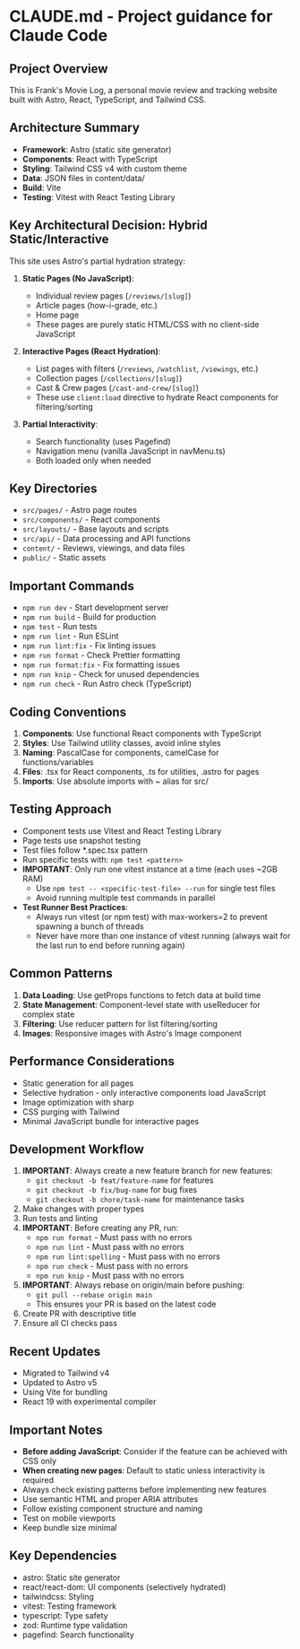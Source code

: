 # CLAUDE.md - Project guidance for Claude Code

## Project Overview

This is Frank's Movie Log, a personal movie review and tracking website built with Astro, React, TypeScript, and Tailwind CSS.

## Architecture Summary

- **Framework**: Astro (static site generator)
- **Components**: React with TypeScript
- **Styling**: Tailwind CSS v4 with custom theme
- **Data**: JSON files in content/data/
- **Build**: Vite
- **Testing**: Vitest with React Testing Library

## Key Architectural Decision: Hybrid Static/Interactive

This site uses Astro's partial hydration strategy:

1. **Static Pages (No JavaScript)**:
   - Individual review pages (`/reviews/[slug]`)
   - Article pages (how-i-grade, etc.)
   - Home page
   - These pages are purely static HTML/CSS with no client-side JavaScript

2. **Interactive Pages (React Hydration)**:
   - List pages with filters (`/reviews`, `/watchlist`, `/viewings`, etc.)
   - Collection pages (`/collections/[slug]`)
   - Cast & Crew pages (`/cast-and-crew/[slug]`)
   - These use `client:load` directive to hydrate React components for filtering/sorting

3. **Partial Interactivity**:
   - Search functionality (uses Pagefind)
   - Navigation menu (vanilla JavaScript in navMenu.ts)
   - Both loaded only when needed

## Key Directories

- `src/pages/` - Astro page routes
- `src/components/` - React components
- `src/layouts/` - Base layouts and scripts
- `src/api/` - Data processing and API functions
- `content/` - Reviews, viewings, and data files
- `public/` - Static assets

## Important Commands

- `npm run dev` - Start development server
- `npm run build` - Build for production
- `npm test` - Run tests
- `npm run lint` - Run ESLint
- `npm run lint:fix` - Fix linting issues
- `npm run format` - Check Prettier formatting
- `npm run format:fix` - Fix formatting issues
- `npm run knip` - Check for unused dependencies
- `npm run check` - Run Astro check (TypeScript)

## Coding Conventions

1. **Components**: Use functional React components with TypeScript
2. **Styles**: Use Tailwind utility classes, avoid inline styles
3. **Naming**: PascalCase for components, camelCase for functions/variables
4. **Files**: .tsx for React components, .ts for utilities, .astro for pages
5. **Imports**: Use absolute imports with ~ alias for src/

## Testing Approach

- Component tests use Vitest and React Testing Library
- Page tests use snapshot testing
- Test files follow \*.spec.tsx pattern
- Run specific tests with: `npm test <pattern>`
- **IMPORTANT**: Only run one vitest instance at a time (each uses ~2GB RAM)
  - Use `npm test -- <specific-test-file> --run` for single test files
  - Avoid running multiple test commands in parallel
- **Test Runner Best Practices**:
  - Always run vitest (or npm test) with max-workers=2 to prevent spawning a bunch of threads
  - Never have more than one instance of vitest running (always wait for the last run to end before running again)

## Common Patterns

1. **Data Loading**: Use getProps functions to fetch data at build time
2. **State Management**: Component-level state with useReducer for complex state
3. **Filtering**: Use reducer pattern for list filtering/sorting
4. **Images**: Responsive images with Astro's Image component

## Performance Considerations

- Static generation for all pages
- Selective hydration - only interactive components load JavaScript
- Image optimization with sharp
- CSS purging with Tailwind
- Minimal JavaScript bundle for interactive pages

## Development Workflow

1. **IMPORTANT**: Always create a new feature branch for new features:
   - `git checkout -b feat/feature-name` for features
   - `git checkout -b fix/bug-name` for bug fixes
   - `git checkout -b chore/task-name` for maintenance tasks
2. Make changes with proper types
3. Run tests and linting
4. **IMPORTANT**: Before creating any PR, run:
   - `npm run format` - Must pass with no errors
   - `npm run lint` - Must pass with no errors
   - `npm run lint:spelling` - Must pass with no errors
   - `npm run check` - Must pass with no errors
   - `npm run knip` - Must pass with no errors
5. **IMPORTANT**: Always rebase on origin/main before pushing:
   - `git pull --rebase origin main`
   - This ensures your PR is based on the latest code
6. Create PR with descriptive title
7. Ensure all CI checks pass

## Recent Updates

- Migrated to Tailwind v4
- Updated to Astro v5
- Using Vite for bundling
- React 19 with experimental compiler

## Important Notes

- **Before adding JavaScript**: Consider if the feature can be achieved with CSS only
- **When creating new pages**: Default to static unless interactivity is required
- Always check existing patterns before implementing new features
- Use semantic HTML and proper ARIA attributes
- Follow existing component structure and naming
- Test on mobile viewports
- Keep bundle size minimal

## Key Dependencies

- astro: Static site generator
- react/react-dom: UI components (selectively hydrated)
- tailwindcss: Styling
- vitest: Testing framework
- typescript: Type safety
- zod: Runtime type validation
- pagefind: Search functionality
